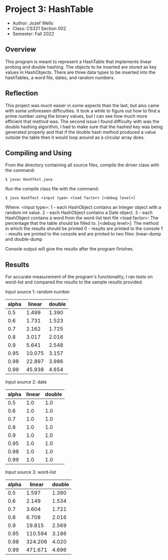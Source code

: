 # Project 3: HashTable

* Author: Jozef Wells
* Class: CS321 Section 002
* Semester: Fall 2022

## Overview

This program is meant to represent a HashTable that implements linear probing
and double hashing. The objects to be inserted are stored as key values in 
HashObjects. There are three data types to be inserted into the hashTables, 
a word file, dates, and random numbers.

## Reflection

This project was much easier in some aspects than the last, but also came with
some unforeseen difficulties. It took a while to figure out how to find a prime
number using the binary values, but I can see how much more efficient that method 
was. The second issue I found difficulty with was the double hashing algorithm, 
I had to make sure that the hashed key was being generated properly and that if the 
double hash method produced a value outside the table then it would loop around 
as a circular array does. 

## Compiling and Using

From the directory containing all source files, compile the
driver class with the command:

``
$ javac HashTest.java
``

Run the compile class file with the command:

``
$ java HashTest <input type> <load factor> [<debug level>]
``

Where:
\<input type\>: 1 - each HashObject contains an Integer object with a random int value.
              2 - each HashObject contains a Date object.
              3 - each HashObject contains a word from the word-list text file
\<load factor\>: The percentage that the table should be filled to.
[\<debug level\>]: The method in which the results should be printed
              0 - results are printed to the console
              1 - results are printed to the console and are printed to two files: linear-dump and double-dump

Console output will give the results after the program finishes.

## Results

For accurate measurement of the program's functionality, I ran tests on word-list
and compared the results to the sample results provided.


Input source 1: random number

| alpha | linear | double |
|-------|--------|--------| 
| 0.5   | 1.499  | 1.390  |
| 0.6   | 1.731  | 1.523  |
| 0.7   | 2.162  | 1.725  |
| 0.8   | 3.017  | 2.016  |
| 0.9   | 5.641  | 2.548  |
| 0.95  | 10.075 | 3.157  |
| 0.98  | 22.897 | 3.986  |
| 0.99  | 45.938 | 4.654  |

Input source 2: date

| alpha | linear | double |
|-------|--------|--------| 
| 0.5   | 1.0    | 1.0    |
| 0.6   | 1.0    | 1.0    |
| 0.7   | 1.0    | 1.0    |
| 0.8   | 1.0    | 1.0    |
| 0.9   | 1.0    | 1.0    |
| 0.95  | 1.0    | 1.0    |
| 0.98  | 1.0    | 1.0    |
| 0.99  | 1.0    | 1.0    |

Input source 3: word-list

| alpha | linear  | double |
|-------|---------|--------| 
| 0.5   | 1.597   | 1.390  |
| 0.6   | 2.149   | 1.534  |
| 0.7   | 3.604   | 1.721  |
| 0.8   | 6.708   | 2.016  |
| 0.9   | 19.815  | 2.569  |
| 0.95  | 110.594 | 3.186  |
| 0.98  | 324.206 | 4.020  |
| 0.99  | 471.671 | 4.696  |
